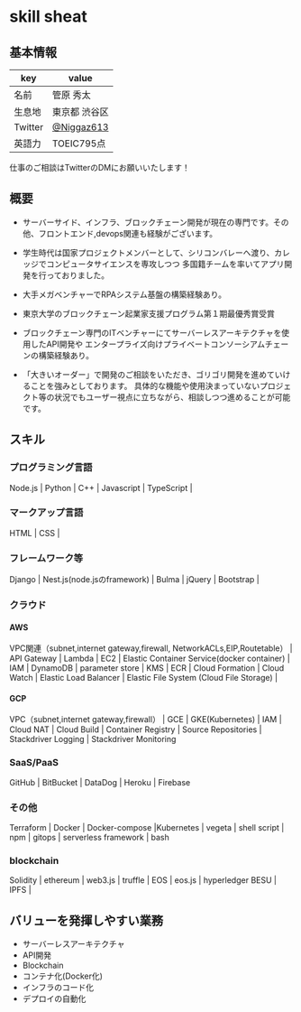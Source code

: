 # skill sheat

## 基本情報

|key|value|
|----|----|
|名前|管原 秀太|
|生息地|東京都 渋谷区|
|Twitter|[@Niggaz613](https://twitter.com/Niggaz613)|
|英語力|TOEIC795点|

仕事のご相談はTwitterのDMにお願いいたします！

## 概要

- サーバーサイド、インフラ、ブロックチェーン開発が現在の専門です。その他、フロントエンド,devops関連も経験がございます。

- 学生時代は国家プロジェクトメンバーとして、シリコンバレーへ渡り、カレッジでコンピュータサイエンスを専攻しつつ
多国籍チームを率いてアプリ開発を行っておりました。

- 大手メガベンチャーでRPAシステム基盤の構築経験あり。

- 東京大学のブロックチェーン起業家支援プログラム第１期最優秀賞受賞

- ブロックチェーン専門のITベンチャーにてサーバーレスアーキテクチャを使用したAPI開発や
エンタープライズ向けプライベートコンソーシアムチェーンの構築経験あり。

- 「大きいオーダー」で開発のご相談をいただき、ゴリゴリ開発を進めていけることを強みとしております。
具体的な機能や使用決まっていないプロジェクト等の状況でもユーザー視点に立ちながら、相談しつつ進めることが可能です。

## スキル

### プログラミング言語

Node.js | Python | C++ | Javascript | TypeScript |

### マークアップ言語

HTML | CSS | 

### フレームワーク等

Django | Nest.js(node.jsのframework) | Bulma | jQuery  | Bootstrap |

### クラウド

#### AWS

VPC関連（subnet,internet gateway,firewall, NetworkACLs,EIP,Routetable） | API Gateway | Lambda | EC2 | Elastic Container Service(docker container) | IAM | DynamoDB | parameter store | KMS | ECR | Cloud Formation | Cloud Watch | Elastic Load Balancer | Elastic File System (Cloud File Storage) |

#### GCP

VPC（subnet,internet gateway,firewall） | GCE | GKE(Kubernetes) | IAM | Cloud NAT | Cloud Build | Container Registry | Source Repositories | Stackdriver Logging | Stackdriver Monitoring

### SaaS/PaaS

GitHub | BitBucket | DataDog | Heroku | Firebase

### その他

Terraform | Docker | Docker-compose |Kubernetes | vegeta | shell script | npm | gitops | serverless framework | bash

### blockchain

Solidity | ethereum | web3.js | truffle | EOS | eos.js | hyperledger BESU | IPFS | 

## バリューを発揮しやすい業務

- サーバーレスアーキテクチャ
- API開発
- Blockchain
- コンテナ化(Docker化)
- インフラのコード化
- デプロイの自動化
